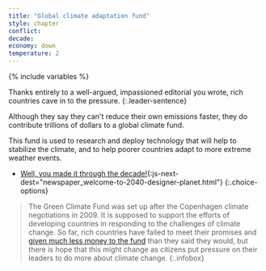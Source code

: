 ```yaml
---
title: "Global climate adaptation fund"
style: chapter
conflict: 
decade: 
economy: down
temperature: 2
---
```


{% include variables %}

Thanks entirely to a well-argued, impassioned editorial you wrote, rich countries cave in to the pressure.
{:.leader-sentence}

Although they say they can't reduce their own emissions faster, they do contribute trillions of dollars to a global climate fund.

This fund is used to research and deploy technology that will help to stabilize the climate, and to help poorer countries adapt to more extreme weather events.

- [Well, you made it through the decade!](part-page_2040.html){:js-next-dest="newspaper_welcome-to-2040-designer-planet.html"}
{:.choice-options}

> The Green Climate Fund was set up after the Copenhagen climate negotiations in 2009. It is supposed to support the efforts of developing countries in responding to the challenges of climate change. So far, rich countries have failed to meet their promises and [given much less money to the fund](https://www.climatechangenews.com/2019/10/25/green-climate-fund-replenishment-fails-fill-hole-left-trumps-us/) than they said they would, but there is hope that this might change as citizens put pressure on their leaders to do more about climate change.
{:.infobox}
